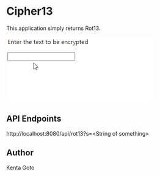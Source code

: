 # Cipher13

This application simply returns Rot13.

![](img/Animation.gif)

## API Endpoints
http://localhost:8080/api/rot13?s=<String of something\>

## Author
Kenta Goto
